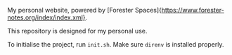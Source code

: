 My personal website, powered by [Forester Spaces]{https://www.forester-notes.org/index/index.xml}.

This repository is designed for my personal use.

To initialise the project, run `init.sh`. Make sure `direnv` is installed properly.
